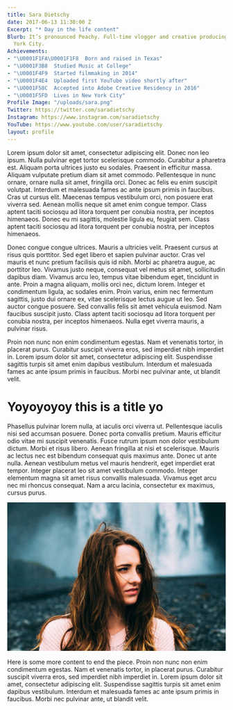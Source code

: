 ```yaml
---
title: Sara Dietschy
date: 2017-06-13 11:30:00 Z
Excerpt: "* Day in the life content"
Blurb: It’s pronounced Peachy. Full-time vlogger and creative producing work in New
  York City.
Achievements:
- "\U0001F1FA\U0001F1F8  Born and raised in Texas"
- "\U0001F3B8  Studied Music at College"
- "\U0001F4F9  Started filmmaking in 2014"
- "\U0001F4E4  Uploaded first YouTube video shortly after"
- "\U0001F58C  Accepted into Adobe Creative Residency in 2016"
- "\U0001F5FD  Lives in New York City"
Profile Image: "/uploads/sara.png"
Twitter: https://twitter.com/saradietschy
Instagram: https://www.instagram.com/saradietschy
YouTube: https://www.youtube.com/user/saradietschy
layout: profile
---
```


Lorem ipsum dolor sit amet, consectetur adipiscing elit. Donec non leo ipsum. Nulla pulvinar eget tortor scelerisque commodo. Curabitur a pharetra est. Aliquam porta ultrices justo eu sodales. Praesent in efficitur massa. Aliquam vulputate pretium diam sit amet commodo. Pellentesque in nunc ornare, ornare nulla sit amet, fringilla orci. Donec ac felis eu enim suscipit volutpat. Interdum et malesuada fames ac ante ipsum primis in faucibus. Cras ut cursus elit. Maecenas tempus vestibulum orci, non posuere erat viverra sed. Aenean mollis neque sit amet enim congue tempor. Class aptent taciti sociosqu ad litora torquent per conubia nostra, per inceptos himenaeos. Donec eu mi sagittis, molestie ligula eu, feugiat sem. Class aptent taciti sociosqu ad litora torquent per conubia nostra, per inceptos himenaeos.

Donec congue congue ultrices. Mauris a ultricies velit. Praesent cursus at risus quis porttitor. Sed eget libero et sapien pulvinar auctor. Cras vel mauris et nunc pretium facilisis quis id nibh. Morbi ac pharetra augue, ac porttitor leo. Vivamus justo neque, consequat vel metus sit amet, sollicitudin dapibus diam. Vivamus arcu leo, tempus vitae bibendum eget, tincidunt in ante. Proin a magna aliquam, mollis orci nec, dictum lorem. Integer et condimentum ligula, ac sodales enim. Proin varius, enim nec fermentum sagittis, justo dui ornare ex, vitae scelerisque lectus augue ut leo. Sed auctor congue posuere. Sed convallis felis sit amet vehicula euismod. Nam faucibus suscipit justo. Class aptent taciti sociosqu ad litora torquent per conubia nostra, per inceptos himenaeos. Nulla eget viverra mauris, a pulvinar risus.

Proin non nunc non enim condimentum egestas. Nam et venenatis tortor, in placerat purus. Curabitur suscipit viverra eros, sed imperdiet nibh imperdiet in. Lorem ipsum dolor sit amet, consectetur adipiscing elit. Suspendisse sagittis turpis sit amet enim dapibus vestibulum. Interdum et malesuada fames ac ante ipsum primis in faucibus. Morbi nec pulvinar ante, ut blandit velit.

# Yoyoyoyoy this is a title yo

Phasellus pulvinar lorem nulla, at iaculis orci viverra ut. Pellentesque iaculis nisi sed accumsan posuere. Donec porta convallis pretium. Mauris efficitur odio vitae mi suscipit venenatis. Fusce rutrum ipsum non dolor vestibulum dictum. Morbi et risus libero. Aenean fringilla at nisi et scelerisque. Mauris ac lectus nec est bibendum consequat quis maximus ante. Donec ut ante nulla. Aenean vestibulum metus vel mauris hendrerit, eget imperdiet erat tempor. Integer placerat leo sit amet vestibulum commodo. Integer elementum magna sit amet risus convallis malesuada. Vivamus eget arcu nec mi rhoncus consequat. Nam a arcu lacinia, consectetur ex maximus, cursus purus.

![DBg6rciUIAAbrfA.jpg](/uploads/DBg6rciUIAAbrfA.jpg)

Here is some more content to end the piece.
Proin non nunc non enim condimentum egestas. Nam et venenatis tortor, in placerat purus. Curabitur suscipit viverra eros, sed imperdiet nibh imperdiet in. Lorem ipsum dolor sit amet, consectetur adipiscing elit. Suspendisse sagittis turpis sit amet enim dapibus vestibulum. Interdum et malesuada fames ac ante ipsum primis in faucibus. Morbi nec pulvinar ante, ut blandit velit.